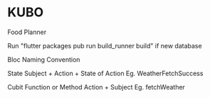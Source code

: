 # KUBO

Food Planner

Run "flutter packages pub run build_runner build" if new database


Bloc Naming Convention

State 
    Subject + Action + State of Action
    Eg. WeatherFetchSuccess

Cubit Function or Method
    Action + Subject
    Eg. fetchWeather